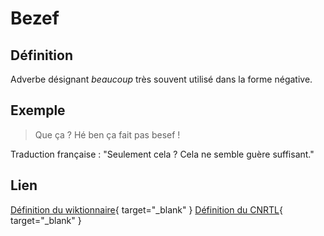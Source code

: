 # Bezef

## Définition

Adverbe désignant _beaucoup_ très souvent utilisé dans la forme négative.

## Exemple

> Que ça ? Hé ben ça fait pas besef !

Traduction française : "Seulement cela ? Cela ne semble guère suffisant."

## Lien

[Définition du wiktionnaire](https://fr.wiktionary.org/wiki/besef){ target="_blank" }
[Définition du CNRTL](https://www.cnrtl.fr/definition/b%C3%A9sef){ target="_blank" }

